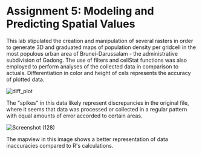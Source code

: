 # Assignment 5: Modeling and Predicting Spatial Values

This lab stipulated the creation and manipulation of several rasters in order to generate 3D and graduated maps of population density per gridcell in the most populous urban area of Brunei-Darussalam - the administrative subdivision of Gadong. The use of filters and cellStat functions was also employed to perform analyses of the collected data in comparison to actuals. Differentiation in color and height of cels represents the accuracy of plotted data. 

![diff_plot](https://user-images.githubusercontent.com/70035366/115130436-cb194b80-9fbd-11eb-8010-35f5ae499752.gif)

The "spikes" in this data likely represent discrepancies in the original file, where it seems that data was processed or collected in a regular pattern with equal amounts of error accorded to certain areas. 

![Screenshot (128)](https://user-images.githubusercontent.com/70035366/115130481-264b3e00-9fbe-11eb-948b-5964ebe818d9.png)

The mapview in this image shows a better representation of data inaccuracies compared to R's calculations. 

